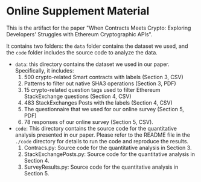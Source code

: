 # Online Supplement Material

This is the artifact for the paper "When Contracts Meets Crypto: Exploring Developers' Struggles with Ethereum Cryptographic APIs".

It contains two folders: the `data` folder contains the dataset we used, and the `code` folder includes the source code to analyze the data.

- `data`: this directory contains the dataset we used in our paper. Specifically, it includes:
  1. 500 crypto-related Smart contracts with labels (Section 3, CSV)
  2. Patterns to filter out native SHA3 operations (Section 3, PDF)
  3. 15 crypto-related question tags used to filter Ethereum StackExchange questions (Section 4, CSV)
  4. 483 StackExchanges Posts with the labels (Section 4, CSV)
  5. The questionnaire that we used for our online survey (Section 5, PDF)
  6. 78 responses of our online survey  (Section 5, CSV).
- `code`: This directory contains the source code for the quantitative analysis presented in our paper. Please refer to the README file in the `./code` directory for details to run the code and reproduce the results.
  1. Contracs.py: Source code for the quantitative analysis in Section 3.
  2. StackExchangePosts.py: Source code for the quantitative analysis in Section 4.
  3. SurveyResults.py: Source code for the quantitative analysis in Section 5.




